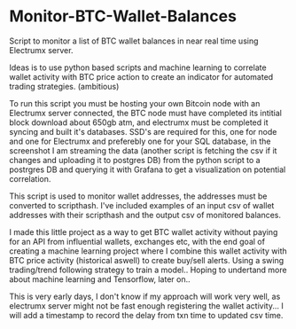 # Monitor-BTC-Wallet-Balances
Script to monitor a list of BTC wallet balances in near real time using Electrumx server. 

Ideas is to use python based scripts and machine learning to correlate wallet activity with BTC price action to create an indicator for automated trading strategies. (ambitious) 

To run this script you must be hosting your own Bitcoin node with an Electrumx server connected, the BTC node must have completed its intitial block download about 650gb atm, and electrumx must be completed it syncing and built it's databases.
SSD's are required for this, one for node and one for Electrumx and preferebly one for your SQL database, in the screenshot I am streaming the data (another script is fetching the csv if it changes and uploading it to postgres DB) from the python script to a postrgres DB and querying it with Grafana to get a visualization on potential correlation.

This script is used to monitor wallet addresses, the addresses must be converted to scripthash. 
I've included examples of an input csv of wallet addresses with their scripthash and the output csv of monitored balances.

I made this little project as a way to get BTC wallet activity without paying for an API from influential wallets, exchanges etc, with the end goal of creating a machine learning project where I combine this wallet activity with BTC price activity (historical aswell) to create buy/sell alerts. 
Using a swing trading/trend following strategy to train a model.. Hoping to undertand more about machine learning and Tensorflow, later on..

This is very early days, I don't know if my approach will work very well, as electrumx server might not be fast enough registering the wallet activity... I will add a timestamp to record the delay from txn time to updated csv time.


